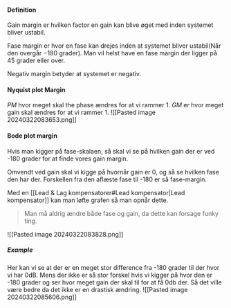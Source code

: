 #### Definition
Gain margin er hvilken factor en gain kan blive øget med inden systemet bliver ustabil.

Fase margin er hvor en fase kan drejes inden at systemet bliver ustabil(Når den overgår $-180$ grader). Man vil helst have en fase margin der ligger på 45 grader eller over.

Negativ margin betyder at systemet er negativ.

#### Nyquist plot Margin
$PM$ hvor meget skal the phase ændres for at vi rammer 1.
$GM$ er hvor meget gain skal ændres for at vi rammer 1.
![[Pasted image 20240322083653.png]]

#### Bode plot margin
Hvis man kigger på fase-skalaen, så skal vi se på hvilken gain der er ved -180 grader for at finde vores gain margin.

Omvendt ved gain skal vi kigge på hvornår gain er 0, og så se hvilken fase den har der. Forskellen fra den aflæste fase til -180 er så fase-margin.

Med en [[Lead & Lag kompensatorer#Lead kompensator|Lead kompensator]] kan man løfte grafen så man opnår dette.

> Man må aldrig ændre både fase og gain, da dette kan forsage funky ting.

![[Pasted image 20240322083828.png]]

##### Example
Her kan vi se at der er en meget stor difference fra -180 grader til der hvor vi har 0dB. Mens der ikke er så stor forskel hvis vi kigger på hvor den er -180 grader og ser hvor meget gain der skal til for at få 0db der. Så det ville være bedre da det ikke er en drastisk ændring.
![[Pasted image 20240322085606.png]]
